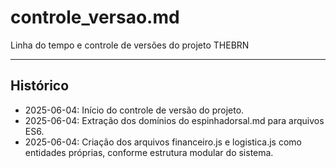 # controle_versao.md

Linha do tempo e controle de versões do projeto THEBRN

---

## Histórico
- 2025-06-04: Início do controle de versão do projeto.
- 2025-06-04: Extração dos domínios do espinhadorsal.md para arquivos ES6.
- 2025-06-04: Criação dos arquivos financeiro.js e logistica.js como entidades próprias, conforme estrutura modular do sistema.

